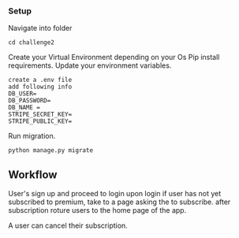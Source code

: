 ### Setup ###
Navigate into folder
```
cd challenge2
```
Create  your Virtual Environment depending on your Os
Pip install requirements.
Update your environment variables.

```
create a .env file
add following info
DB_USER=
DB_PASSWORD=
DB_NAME = 
STRIPE_SECRET_KEY=
STRIPE_PUBLIC_KEY=

```
Run migration.

```
python manage.py migrate

```


## Workflow 

User's sign up and proceed to login
upon login if user has not yet subscribed to premium, take to a page asking the to subscribe.
after subscription roture users to the home page of the app.

A user can cancel their subscription.
